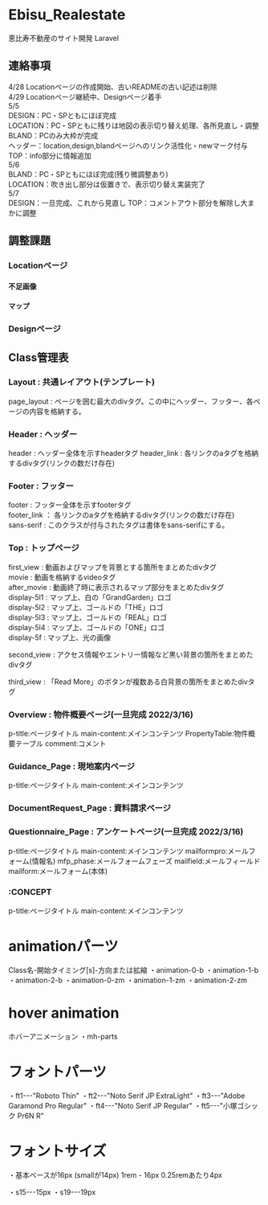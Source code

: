# Ebisu_Realestate
恵比寿不動産のサイト開発 Laravel

## 連絡事項
4/28 Locationページの作成開始、古いREADMEの古い記述は削除  
4/29 Locationページ継続中、Designページ着手  
5/5  
DESIGN：PC・SPともにほぼ完成  
LOCATION：PC・SPともに残りは地図の表示切り替え処理、各所見直し・調整  
BLAND：PCのみ大枠が完成  
ヘッダー：location,design,blandページへのリンク活性化・newマーク付与  
TOP：info部分に情報追加  
5/6  
BLAND：PC・SPともにほぼ完成(残り微調整あり)  
LOCATION：吹き出し部分は仮置きで、表示切り替え実装完了  
5/7  
DESIGN：一旦完成、これから見直し
TOP：コメントアウト部分を解除し大まかに調整  

## 調整課題
### Locationページ
#### 不足画像
#### マップ
 
### Designページ



## Class管理表
### Layout : 共通レイアウト(テンプレート)
page_layout : ページを囲む最大のdivタグ。この中にヘッダー、フッター、各ページの内容を格納する。  

### Header : ヘッダー
header : ヘッダー全体を示すheaderタグ
header_link : 各リンクのaタグを格納するdivタグ(リンクの数だけ存在)  

### Footer : フッター
footer : フッター全体を示すfooterタグ  
footer_link ： 各リンクのaタグを格納するdivタグ(リンクの数だけ存在)  
sans-serif : このクラスが付与されたタグは書体をsans-serifにする。  

### Top : トップページ
first_view : 動画およびマップを背景とする箇所をまとめたdivタグ  
movie : 動画を格納するvideoタグ  
after_movie : 動画終了時に表示されるマップ部分をまとめたdivタグ  
display-5l1 : マップ上、白の「GrandGarden」ロゴ  
display-5l2 : マップ上、ゴールドの「THE」ロゴ  
display-5l3 : マップ上、ゴールドの「REAL」ロゴ  
display-5l4 : マップ上、ゴールドの「ONE」ロゴ  
display-5f : マップ上、光の画像

second_view : アクセス情報やエントリー情報など黒い背景の箇所をまとめたdivタグ  

third_view : 「Read More」のボタンが複数ある白背景の箇所をまとめたdivタグ  

### Overview : 物件概要ページ(一旦完成 2022/3/16)
p-title:ページタイトル
main-content:メインコンテンツ
PropertyTable:物件概要テーブル
comment:コメント

### Guidance_Page : 現地案内ページ
p-title:ページタイトル
main-content:メインコンテンツ

### DocumentRequest_Page : 資料請求ページ


### Questionnaire_Page : アンケートページ(一旦完成 2022/3/16)
p-title:ページタイトル
main-content:メインコンテンツ
mailformpro:メールフォーム(情報名)
mfp_phase:メールフォームフェーズ
mailfield:メールフィールド
mailform:メールフォーム(本体)



### :CONCEPT
p-title:ページタイトル
main-content:メインコンテンツ


# animationパーツ
Class名-開始タイミング[s]-方向または拡縮
・animation-0-b
・animation-1-b
・animation-2-b
・animation-0-zm
・animation-1-zm
・animation-2-zm

# hover animation
ホバーアニメーション
・mh-parts

# フォントパーツ
・ft1---"Roboto Thin"
・ft2---"Noto Serif JP ExtraLight"
・ft3---"Adobe Garamond Pro Regular"
・ft4---"Noto Serif JP Regular"
・ft5---"小塚ゴシック Pr6N R"

# フォントサイズ
・基本ベースが16px (smallが14px)
1rem - 16px
0.25remあたり4px

・s15---15px
・s19---19px
